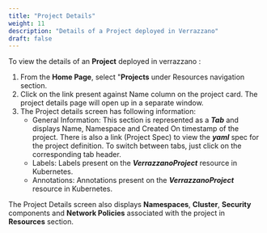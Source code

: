 ```yaml
---
title: "Project Details"
weight: 11
description: "Details of a Project deployed in Verrazzano"
draft: false
---
```


To view the details of an **Project** deployed in verrazzano :
1. From the **Home Page**, select "**Projects** under Resources navigation section.
1. Click on the link present against Name column on the project card. The project details page will open up in a separate window.
3. The Project details screen has following information:
   - General Information: This section is represented as a ***Tab*** and displays Name, Namespace and Created On timestamp of the project. There is also a link (Project Spec) to view the ***yaml*** spec for the project definition. To switch between tabs, just click on the corresponding tab header.
   - Labels: Labels present on the ***VerrazzanoProject*** resource in Kubernetes.
   - Annotations: Annotations present on the ***VerrazzanoProject*** resource in Kubernetes.
   
The Project Details screen also displays **Namespaces**, **Cluster**, **Security** components and **Network Policies** associated with the project in **Resources** section.